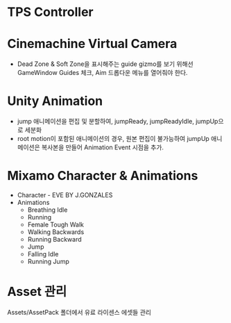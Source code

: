 # TPS Controller

# Cinemachine Virtual Camera
* Dead Zone & Soft Zone을 표시해주는 guide gizmo를 보기 위해선 GameWindow Guides 체크, Aim 드롭다운 메뉴를 열어줘야 한다.

# Unity Animation
* jump 애니메이션을 편집 및 분할하여, jumpReady, jumpReadyIdle, jumpUp으로 세분화
* root motion이 포함된 애니메이션의 경우, 원본 편집이 불가능하여 jumpUp 애니메이션은 복사본을 만들어 Animation Event 시점을 추가.

# Mixamo Character & Animations
* Character - EVE BY J.GONZALES
* Animations
  * Breathing Idle
  * Running
  * Female Tough Walk
  * Walking Backwards
  * Running Backward
  * Jump
  * Falling Idle
  * Running Jump
  
# Asset 관리
Assets/AssetPack 폴더에서 유료 라이센스 에셋들 관리
